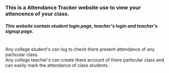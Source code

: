 ### This is a Attendance Tracker website use to view your attencence of your class.
##### This website contain student login page, teacher's login and teacher's signup page.
<br>
Any college student's can log to check there present attendance of any particular class.
<br>
Any college teacher's can create there account of there particular class and can easily mark the attendance of class students.
